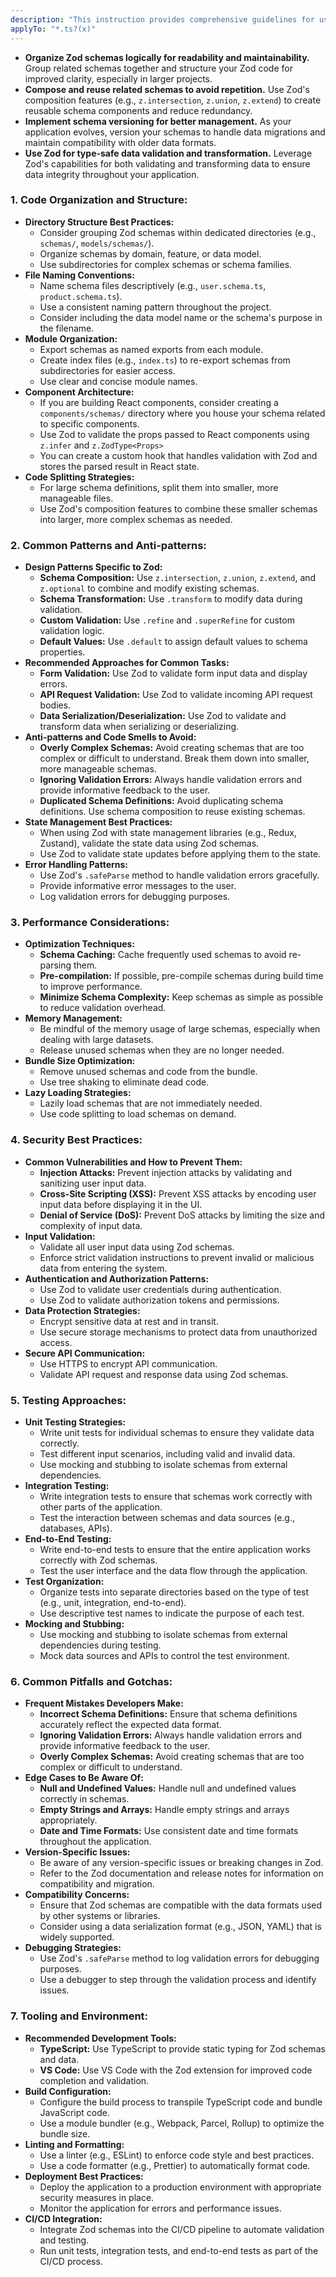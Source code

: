 ```yaml
---
description: "This instruction provides comprehensive guidelines for using the Zod library effectively, covering code organization, performance, security, and testing to ensure robust and maintainable type validation."
applyTo: "*.ts?(x)"
---
```

- **Organize Zod schemas logically for readability and maintainability.** Group related schemas together and structure your Zod code for improved clarity, especially in larger projects.
- **Compose and reuse related schemas to avoid repetition.** Use Zod's composition features (e.g., `z.intersection`, `z.union`, `z.extend`) to create reusable schema components and reduce redundancy.
- **Implement schema versioning for better management.** As your application evolves, version your schemas to handle data migrations and maintain compatibility with older data formats.
- **Use Zod for type-safe data validation and transformation.** Leverage Zod's capabilities for both validating and transforming data to ensure data integrity throughout your application.

### 1. Code Organization and Structure:

- **Directory Structure Best Practices:**
    - Consider grouping Zod schemas within dedicated directories (e.g., `schemas/`, `models/schemas/`).
    - Organize schemas by domain, feature, or data model.
    - Use subdirectories for complex schemas or schema families.
- **File Naming Conventions:**
    - Name schema files descriptively (e.g., `user.schema.ts`, `product.schema.ts`).
    - Use a consistent naming pattern throughout the project.
    - Consider including the data model name or the schema's purpose in the filename.
- **Module Organization:**
    - Export schemas as named exports from each module.
    - Create index files (e.g., `index.ts`) to re-export schemas from subdirectories for easier access.
    - Use clear and concise module names.
- **Component Architecture:**
    - If you are building React components, consider creating a `components/schemas/` directory where you house your schema related to specific components.
    - Use Zod to validate the props passed to React components using `z.infer` and `z.ZodType<Props>`
    - You can create a custom hook that handles validation with Zod and stores the parsed result in React state.
- **Code Splitting Strategies:**
    - For large schema definitions, split them into smaller, more manageable files.
    - Use Zod's composition features to combine these smaller schemas into larger, more complex schemas as needed.

### 2. Common Patterns and Anti-patterns:

- **Design Patterns Specific to Zod:**
    - **Schema Composition:** Use `z.intersection`, `z.union`, `z.extend`, and `z.optional` to combine and modify existing schemas.
    - **Schema Transformation:** Use `.transform` to modify data during validation.
    - **Custom Validation:** Use `.refine` and `.superRefine` for custom validation logic.
    - **Default Values:** Use `.default` to assign default values to schema properties.
- **Recommended Approaches for Common Tasks:**
    - **Form Validation:** Use Zod to validate form input data and display errors.
    - **API Request Validation:** Use Zod to validate incoming API request bodies.
    - **Data Serialization/Deserialization:** Use Zod to validate and transform data when serializing or deserializing.
- **Anti-patterns and Code Smells to Avoid:**
    - **Overly Complex Schemas:** Avoid creating schemas that are too complex or difficult to understand. Break them down into smaller, more manageable schemas.
    - **Ignoring Validation Errors:** Always handle validation errors and provide informative feedback to the user.
    - **Duplicated Schema Definitions:** Avoid duplicating schema definitions. Use schema composition to reuse existing schemas.
- **State Management Best Practices:**
    - When using Zod with state management libraries (e.g., Redux, Zustand), validate the state data using Zod schemas.
    - Use Zod to validate state updates before applying them to the state.
- **Error Handling Patterns:**
    - Use Zod's `.safeParse` method to handle validation errors gracefully.
    - Provide informative error messages to the user.
    - Log validation errors for debugging purposes.

### 3. Performance Considerations:

- **Optimization Techniques:**
    - **Schema Caching:** Cache frequently used schemas to avoid re-parsing them.
    - **Pre-compilation:** If possible, pre-compile schemas during build time to improve performance.
    - **Minimize Schema Complexity:** Keep schemas as simple as possible to reduce validation overhead.
- **Memory Management:**
    - Be mindful of the memory usage of large schemas, especially when dealing with large datasets.
    - Release unused schemas when they are no longer needed.
- **Bundle Size Optimization:**
    - Remove unused schemas and code from the bundle.
    - Use tree shaking to eliminate dead code.
- **Lazy Loading Strategies:**
    - Lazily load schemas that are not immediately needed.
    - Use code splitting to load schemas on demand.

### 4. Security Best Practices:

- **Common Vulnerabilities and How to Prevent Them:**
    - **Injection Attacks:** Prevent injection attacks by validating and sanitizing user input data.
    - **Cross-Site Scripting (XSS):** Prevent XSS attacks by encoding user input data before displaying it in the UI.
    - **Denial of Service (DoS):** Prevent DoS attacks by limiting the size and complexity of input data.
- **Input Validation:**
    - Validate all user input data using Zod schemas.
    - Enforce strict validation instructions to prevent invalid or malicious data from entering the system.
- **Authentication and Authorization Patterns:**
    - Use Zod to validate user credentials during authentication.
    - Use Zod to validate authorization tokens and permissions.
- **Data Protection Strategies:**
    - Encrypt sensitive data at rest and in transit.
    - Use secure storage mechanisms to protect data from unauthorized access.
- **Secure API Communication:**
    - Use HTTPS to encrypt API communication.
    - Validate API request and response data using Zod schemas.

### 5. Testing Approaches:

- **Unit Testing Strategies:**
    - Write unit tests for individual schemas to ensure they validate data correctly.
    - Test different input scenarios, including valid and invalid data.
    - Use mocking and stubbing to isolate schemas from external dependencies.
- **Integration Testing:**
    - Write integration tests to ensure that schemas work correctly with other parts of the application.
    - Test the interaction between schemas and data sources (e.g., databases, APIs).
- **End-to-End Testing:**
    - Write end-to-end tests to ensure that the entire application works correctly with Zod schemas.
    - Test the user interface and the data flow through the application.
- **Test Organization:**
    - Organize tests into separate directories based on the type of test (e.g., unit, integration, end-to-end).
    - Use descriptive test names to indicate the purpose of each test.
- **Mocking and Stubbing:**
    - Use mocking and stubbing to isolate schemas from external dependencies during testing.
    - Mock data sources and APIs to control the test environment.

### 6. Common Pitfalls and Gotchas:

- **Frequent Mistakes Developers Make:**
    - **Incorrect Schema Definitions:** Ensure that schema definitions accurately reflect the expected data format.
    - **Ignoring Validation Errors:** Always handle validation errors and provide informative feedback to the user.
    - **Overly Complex Schemas:** Avoid creating schemas that are too complex or difficult to understand.
- **Edge Cases to Be Aware Of:**
    - **Null and Undefined Values:** Handle null and undefined values correctly in schemas.
    - **Empty Strings and Arrays:** Handle empty strings and arrays appropriately.
    - **Date and Time Formats:** Use consistent date and time formats throughout the application.
- **Version-Specific Issues:**
    - Be aware of any version-specific issues or breaking changes in Zod.
    - Refer to the Zod documentation and release notes for information on compatibility and migration.
- **Compatibility Concerns:**
    - Ensure that Zod schemas are compatible with the data formats used by other systems or libraries.
    - Consider using a data serialization format (e.g., JSON, YAML) that is widely supported.
- **Debugging Strategies:**
    - Use Zod's `.safeParse` method to log validation errors for debugging purposes.
    - Use a debugger to step through the validation process and identify issues.

### 7. Tooling and Environment:

- **Recommended Development Tools:**
    - **TypeScript:** Use TypeScript to provide static typing for Zod schemas and data.
    - **VS Code:** Use VS Code with the Zod extension for improved code completion and validation.
- **Build Configuration:**
    - Configure the build process to transpile TypeScript code and bundle JavaScript code.
    - Use a module bundler (e.g., Webpack, Parcel, Rollup) to optimize the bundle size.
- **Linting and Formatting:**
    - Use a linter (e.g., ESLint) to enforce code style and best practices.
    - Use a code formatter (e.g., Prettier) to automatically format code.
- **Deployment Best Practices:**
    - Deploy the application to a production environment with appropriate security measures in place.
    - Monitor the application for errors and performance issues.
- **CI/CD Integration:**
    - Integrate Zod schemas into the CI/CD pipeline to automate validation and testing.
    - Run unit tests, integration tests, and end-to-end tests as part of the CI/CD process.
